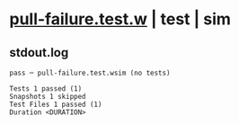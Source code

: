 # [pull-failure.test.w](../../../../../../examples/tests/sdk_tests/container/pull-failure.test.w) | test | sim

## stdout.log
```log
pass ─ pull-failure.test.wsim (no tests)

Tests 1 passed (1)
Snapshots 1 skipped
Test Files 1 passed (1)
Duration <DURATION>
```

